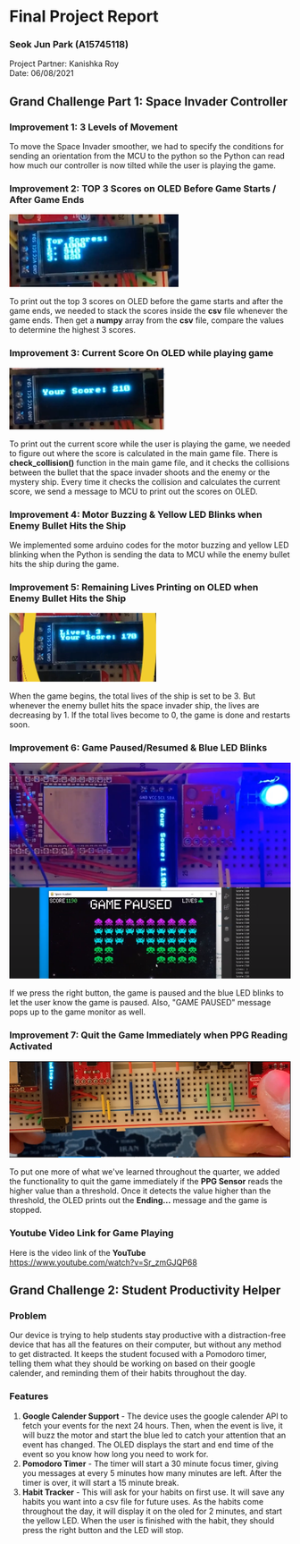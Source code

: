 # Final Project Report
### Seok Jun Park (A15745118)
Project Partner: Kanishka Roy  
Date: 06/08/2021

## Grand Challenge Part 1: Space Invader Controller

### **Improvement 1: 3 Levels of Movement**

To move the Space Invader smoother, we had to specify the conditions for sending an orientation from the MCU to the python so the Python can read how much our controller is now tilted while the user is playing the game. 

### **Improvement 2: TOP 3 Scores on OLED Before Game Starts / After Game Ends**

![Image Caption](images/top3scores.PNG)

To print out the top 3 scores on OLED before the game starts and after the game ends, we needed to stack the scores inside the **csv** file whenever the game ends. Then get a **numpy** array from the **csv** file, compare the values to determine the highest 3 scores.  

### **Improvement 3: Current Score On OLED while playing game**

![Image Caption](images/current_score.PNG)

To print out the current score while the user is playing the game, we needed to figure out where the score is calculated in the main game file. There is **check_collision()** function in the main game file, and it checks the collisions between the bullet that the space invader shoots and the enemy or the mystery ship. Every time it checks the collision and calculates the current score, we send a message to MCU to print out the scores on OLED. 

### **Improvement 4: Motor Buzzing & Yellow LED Blinks when Enemy Bullet Hits the Ship**

We implemented some arduino codes for the motor buzzing and yellow LED blinking when the Python is sending the data to MCU while the enemy bullet hits the ship during the game. 

### **Improvement 5: Remaining Lives Printing on OLED when Enemy Bullet Hits the Ship**

![Image Caption](images/lives.PNG)

When the game begins, the total lives of the ship is set to be 3. But whenever the enemy bullet hits the space invader ship, the lives are decreasing by 1. If the total lives become to 0, the game is done and restarts soon.

### **Improvement 6: Game Paused/Resumed & Blue LED Blinks**

![Image Caption](images/paused.PNG)

If we press the right button, the game is paused and the blue LED blinks to let the user know the game is paused. Also, "GAME PAUSED" message pops up to the game monitor as well.

### **Improvement 7: Quit the Game Immediately when PPG Reading Activated**

![Image Caption](images/ending.PNG)

To put one more of what we've learned throughout the quarter, we added the functionality to quit the game immediately if the **PPG Sensor** reads the higher value than a threshold. Once it detects the value higher than the threshold, the OLED prints out the **Ending...** message and the game is stopped.

### **Youtube Video Link for Game Playing**

Here is the video link of the **YouTube**  
https://www.youtube.com/watch?v=Sr_zmGJQP68


## Grand Challenge 2: Student Productivity Helper

### **Problem** 
Our device is trying to help students stay productive with a distraction-free device that has all the features on their computer, but without any method to get distracted. It keeps the student focused with a Pomodoro timer, telling them what they should be working on based on their google calender, and reminding them of their habits throughout the day. 

### **Features**
1. **Google Calender Support** - The device uses the google calender API to fetch your events for the next 24 hours. Then, when the event is live, it will buzz the motor and start the blue led to catch your attention that an event has changed. The OLED displays the start and end time of the event so you know how long you need to work for. 
2. **Pomodoro Timer** - The timer will start a 30 minute focus timer, giving you messages at every 5 minutes how many minutes are left. After the timer is over, it will start a 15 minute break. 
3. **Habit Tracker** - This will ask for your habits on first use. It will save any habits you want into a csv file for future uses. As the habits come throughout the day, it will display it on the oled for 2 minutes, and start the yellow LED. When the user is finished with the habit, they should press the right button and the LED will stop. 

